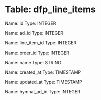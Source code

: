 Table: dfp_line_items
=====================

Name: id
Type: INTEGER

Name: ad_id
Type: INTEGER

Name: line_item_id
Type: INTEGER

Name: order_id
Type: INTEGER

Name: name
Type: STRING

Name: created_at
Type: TIMESTAMP

Name: updated_at
Type: TIMESTAMP

Name: hymnal_ad_id
Type: INTEGER

